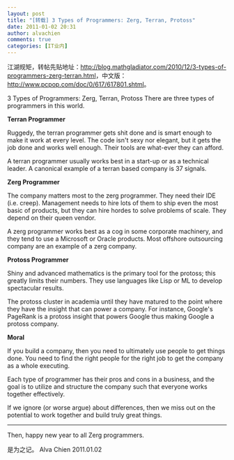 ```yaml
---
layout: post
title: "[转载] 3 Types of Programmers: Zerg, Terran, Protoss"
date: 2011-01-02 20:31
author: alvachien
comments: true
categories: [IT业内]
---
```

江湖规矩，转帖先贴地址：<a href="http://blog.mathgladiator.com/2010/12/3-types-of-programmers-zerg-terran.html">http://blog.mathgladiator.com/2010/12/3-types-of-programmers-zerg-terran.html</a>，中文版：<a href="http://www.pcpop.com/doc/0/617/617801.shtml">http://www.pcpop.com/doc/0/617/617801.shtml</a>。

3 Types of Programmers: Zerg, Terran, Protoss
There are three types of programmers in this world.

<strong>Terran Programmer</strong>

Ruggedy, the terran programmer gets shit done and is smart enough to make it work at every level. The code isn't sexy nor elegant, but it gets the job done and works well enough. Their tools are what-ever they can afford.

A terran programmer usually works best in a start-up or as a technical leader. A canonical example of a terran based company is 37 signals.

<strong>Zerg Programmer</strong>

The company matters most to the zerg programmer. They need their IDE (i.e. creep). Management needs to hire lots of them to ship even the most basic of products, but they can hire hordes to solve problems of scale. They depend on their queen vendor.

A zerg programmer works best as a cog in some corporate machinery, and they tend to use a Microsoft or Oracle products. Most offshore outsourcing company are an example of a zerg company.

<strong>Protoss Programmer</strong>

Shiny and advanced mathematics is the primary tool for the protoss; this greatly limits their numbers. They use languages like Lisp or ML to develop spectacular results.

The protoss cluster in academia until they have matured to the point where they have the insight that can power a company. For instance, Google's PageRank is a protoss insight that powers Google thus making Google a protoss company.

<strong>Moral</strong>

If you build a company, then you need to ultimately use people to get things done. You need to find the right people for the right job to get the company as a whole executing.

Each type of programmer has their pros and cons in a business, and the goal is to utilize and structure the company such that everyone works together effectively.

If we ignore (or worse argue) about differences, then we miss out on the potential to work together and build truly great things.
<hr />

Then, happy new year to all Zerg programmers.

是为之记。
Alva Chien
2011.01.02
